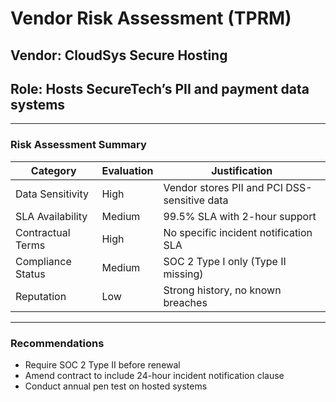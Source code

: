 # Vendor Risk Assessment (TPRM)

## Vendor: CloudSys Secure Hosting  
## Role: Hosts SecureTech’s PII and payment data systems  

---

### Risk Assessment Summary

| Category | Evaluation | Justification |
|----------|------------|---------------|
| Data Sensitivity | High | Vendor stores PII and PCI DSS-sensitive data |
| SLA Availability | Medium | 99.5% SLA with 2-hour support |
| Contractual Terms | High | No specific incident notification SLA |
| Compliance Status | Medium | SOC 2 Type I only (Type II missing) |
| Reputation | Low | Strong history, no known breaches |

---

### Recommendations

- Require SOC 2 Type II before renewal
- Amend contract to include 24-hour incident notification clause
- Conduct annual pen test on hosted systems

